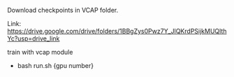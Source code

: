 Download checkpoints in VCAP folder. 

Link: https://drive.google.com/drive/folders/1BBgZys0Pwz7Y_JlQKrdPSijkMUQlthYc?usp=drive_link

train with vcap module

- bash run.sh {gpu number}
